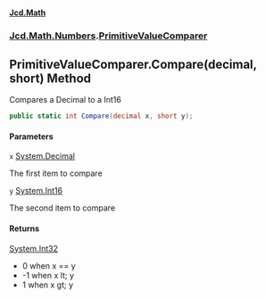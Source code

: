 #### [Jcd.Math](index.md 'index')
### [Jcd.Math.Numbers](Jcd.Math.Numbers.md 'Jcd.Math.Numbers').[PrimitiveValueComparer](Jcd.Math.Numbers.PrimitiveValueComparer.md 'Jcd.Math.Numbers.PrimitiveValueComparer')

## PrimitiveValueComparer.Compare(decimal, short) Method

Compares a Decimal to a Int16

```csharp
public static int Compare(decimal x, short y);
```
#### Parameters

<a name='Jcd.Math.Numbers.PrimitiveValueComparer.Compare(decimal,short).x'></a>

`x` [System.Decimal](https://docs.microsoft.com/en-us/dotnet/api/System.Decimal 'System.Decimal')

The first item to compare

<a name='Jcd.Math.Numbers.PrimitiveValueComparer.Compare(decimal,short).y'></a>

`y` [System.Int16](https://docs.microsoft.com/en-us/dotnet/api/System.Int16 'System.Int16')

The second item to compare

#### Returns
[System.Int32](https://docs.microsoft.com/en-us/dotnet/api/System.Int32 'System.Int32')  
*  0 when x == y  
* -1 when x lt; y  
*  1 when x gt; y